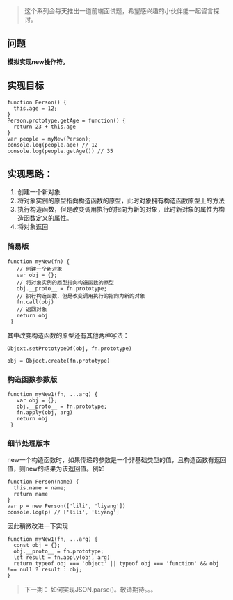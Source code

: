 > 这个系列会每天推出一道前端面试题，希望感兴趣的小伙伴能一起留言探讨。

## 问题
 **模拟实现new操作符。**

## 实现目标
```
function Person() {
  this.age = 12;
}
Person.prototype.getAge = function() {
  return 23 + this.age
}
var people = myNew(Person);
console.log(people.age) // 12
console.log(people.getAge()) // 35
```


## 实现思路： 
1. 创建一个新对象
2. 将对象实例的原型指向构造函数的原型，此时对象拥有构造函数原型上的方法
3. 执行构造函数，但是改变调用执行的指向为新的对象，此时新对象的属性为构造函数定义的属性。
4. 将对象返回

### 简易版
```
function myNew(fn) {
   // 创建一个新对象
   var obj = {};
   // 将对象实例的原型指向构造函数的原型
   obj.__proto__ = fn.prototype;
   // 执行构造函数，但是改变调用执行的指向为新的对象
   fn.call(obj)
   // 返回对象
   return obj
 }
```
其中改变构造函数的原型还有其他两种写法：
```
Objext.setPrototypeOf(obj, fn.prototype)
   
obj = Object.create(fn.prototype)
```

### 构造函数参数版
```
function myNew1(fn, ...arg) {
   var obj = {};
   obj.__proto__ = fn.prototype;
   fn.apply(obj, arg)
   return obj
 }
```

### 细节处理版本
new一个构造函数时，如果传递的参数是一个非基础类型的值，且构造函数有返回值，则new的结果为该返回值。例如
```
function Person(name) {
  this.name = name;
  return name
}
var p = new Person(['lili', 'liyang'])
console.log(p) // ['lili', 'liyang']
```
因此稍微改进一下实现
```
function myNew1(fn, ...arg) {
  const obj = {};
  obj.__proto__ = fn.prototype;
  let result = fn.apply(obj, arg)
  return typeof obj === 'object' || typeof obj === 'function' && obj !== null ? result : obj;
}
```




> 下一期： 如何实现JSON.parse()。敬请期待。。。